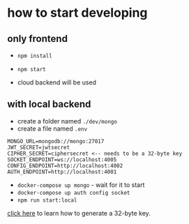 # how to start developing

## only frontend

* `npm install`
* `npm start`

* cloud backend will be used

## with local backend

* create a folder named `./dev/mongo`
* create a file named `.env`

```env
MONGO_URL=mongodb://mongo:27017
JWT_SECRET=jwtsecret
CIPHER_SECRET=ciphersecret <-- needs to be a 32-byte key
SOCKET_ENDPOINT=ws://localhost:4005
CONFIG_ENDPOINT=http://localhost:4002
AUTH_ENDPOINT=http://localhost:4001
```

* `docker-compose up mongo` - wait for it to start
* `docker-compose up auth config socket`
* `npm run start:local`

[click here](https://cryptography.io/en/latest/fernet/) to learn how to generate a 32-byte key.
